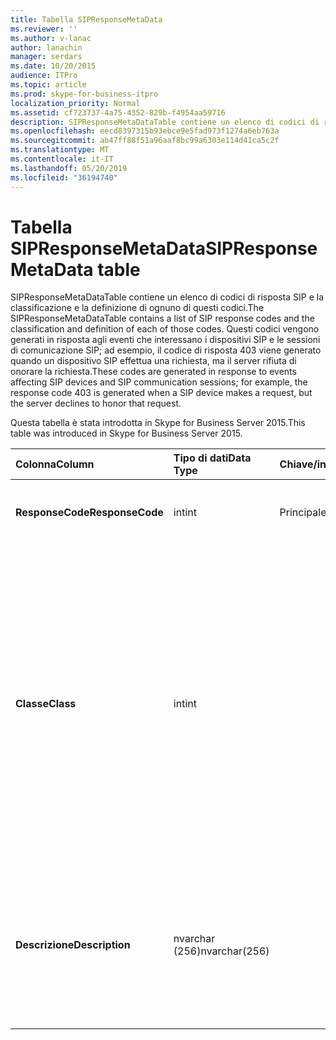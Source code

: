 ```yaml
---
title: Tabella SIPResponseMetaData
ms.reviewer: ''
ms.author: v-lanac
author: lanachin
manager: serdars
ms.date: 10/20/2015
audience: ITPro
ms.topic: article
ms.prod: skype-for-business-itpro
localization_priority: Normal
ms.assetid: cf723737-4a75-4352-829b-f4954aa59716
description: SIPResponseMetaDataTable contiene un elenco di codici di risposta SIP e la classificazione e la definizione di ognuno di questi codici. Questi codici vengono generati in risposta agli eventi che interessano i dispositivi SIP e le sessioni di comunicazione SIP; ad esempio, il codice di risposta 403 viene generato quando un dispositivo SIP effettua una richiesta, ma il server rifiuta di onorare la richiesta.
ms.openlocfilehash: eecd8397315b93ebce9e5fad973f1274a6eb763a
ms.sourcegitcommit: ab47ff88f51a96aaf8bc99a6303e114d41ca5c2f
ms.translationtype: MT
ms.contentlocale: it-IT
ms.lasthandoff: 05/20/2019
ms.locfileid: "36194740"
---
```

# <a name="sipresponsemetadata-table"></a><span data-ttu-id="9738b-104">Tabella SIPResponseMetaData</span><span class="sxs-lookup"><span data-stu-id="9738b-104">SIPResponseMetaData table</span></span>
 
<span data-ttu-id="9738b-105">SIPResponseMetaDataTable contiene un elenco di codici di risposta SIP e la classificazione e la definizione di ognuno di questi codici.</span><span class="sxs-lookup"><span data-stu-id="9738b-105">The SIPResponseMetaDataTable contains a list of SIP response codes and the classification and definition of each of those codes.</span></span> <span data-ttu-id="9738b-106">Questi codici vengono generati in risposta agli eventi che interessano i dispositivi SIP e le sessioni di comunicazione SIP; ad esempio, il codice di risposta 403 viene generato quando un dispositivo SIP effettua una richiesta, ma il server rifiuta di onorare la richiesta.</span><span class="sxs-lookup"><span data-stu-id="9738b-106">These codes are generated in response to events affecting SIP devices and SIP communication sessions; for example, the response code 403 is generated when a SIP device makes a request, but the server declines to honor that request.</span></span>
  
<span data-ttu-id="9738b-107">Questa tabella è stata introdotta in Skype for Business Server 2015.</span><span class="sxs-lookup"><span data-stu-id="9738b-107">This table was introduced in Skype for Business Server 2015.</span></span>
  
|<span data-ttu-id="9738b-108">**Colonna**</span><span class="sxs-lookup"><span data-stu-id="9738b-108">**Column**</span></span>|<span data-ttu-id="9738b-109">**Tipo di dati**</span><span class="sxs-lookup"><span data-stu-id="9738b-109">**Data Type**</span></span>|<span data-ttu-id="9738b-110">**Chiave/indice**</span><span class="sxs-lookup"><span data-stu-id="9738b-110">**Key/Index**</span></span>|<span data-ttu-id="9738b-111">**Dettagli**</span><span class="sxs-lookup"><span data-stu-id="9738b-111">**Details**</span></span>|
|:-----|:-----|:-----|:-----|
|<span data-ttu-id="9738b-112">**ResponseCode**</span><span class="sxs-lookup"><span data-stu-id="9738b-112">**ResponseCode**</span></span> <br/> |<span data-ttu-id="9738b-113">int</span><span class="sxs-lookup"><span data-stu-id="9738b-113">int</span></span>  <br/> |<span data-ttu-id="9738b-114">Principale</span><span class="sxs-lookup"><span data-stu-id="9738b-114">Primary</span></span>  <br/> |<span data-ttu-id="9738b-115">Valore numerico che rappresenta il codice di risposta SIP.</span><span class="sxs-lookup"><span data-stu-id="9738b-115">Numeric value that represents the SIP response code.</span></span>  <br/> |
|<span data-ttu-id="9738b-116">**Classe**</span><span class="sxs-lookup"><span data-stu-id="9738b-116">**Class**</span></span> <br/> |<span data-ttu-id="9738b-117">int</span><span class="sxs-lookup"><span data-stu-id="9738b-117">int</span></span>  <br/> || <span data-ttu-id="9738b-118">Classificazione generale per il codice di risposta.</span><span class="sxs-lookup"><span data-stu-id="9738b-118">General classification for the response code.</span></span> <span data-ttu-id="9738b-119">Le classificazioni includono:</span><span class="sxs-lookup"><span data-stu-id="9738b-119">Classifications include:</span></span> <br/>  <span data-ttu-id="9738b-120">1-risposte informative</span><span class="sxs-lookup"><span data-stu-id="9738b-120">1 - Informational Responses</span></span> <br/>  <span data-ttu-id="9738b-121">2-risposte di successo</span><span class="sxs-lookup"><span data-stu-id="9738b-121">2 - Successful Responses</span></span> <br/>  <span data-ttu-id="9738b-122">3-risposte di Reindirizzamento</span><span class="sxs-lookup"><span data-stu-id="9738b-122">3 - Redirection Responses</span></span> <br/>  <span data-ttu-id="9738b-123">4-risposte di errore client</span><span class="sxs-lookup"><span data-stu-id="9738b-123">4 - Client Failure Responses</span></span> <br/>  <span data-ttu-id="9738b-124">5--risposte di errore del server</span><span class="sxs-lookup"><span data-stu-id="9738b-124">5 -- Server Failure Responses</span></span> <br/>  <span data-ttu-id="9738b-125">6-risposta di errore globale</span><span class="sxs-lookup"><span data-stu-id="9738b-125">6 - Global Failure Response</span></span> <br/> |
|<span data-ttu-id="9738b-126">**Descrizione**</span><span class="sxs-lookup"><span data-stu-id="9738b-126">**Description**</span></span> <br/> |<span data-ttu-id="9738b-127">nvarchar (256)</span><span class="sxs-lookup"><span data-stu-id="9738b-127">nvarchar(256)</span></span>  <br/> ||<span data-ttu-id="9738b-128">Descrizione del codice di risposta SIP.</span><span class="sxs-lookup"><span data-stu-id="9738b-128">Description of the SIP response code.</span></span> <span data-ttu-id="9738b-129">Ad esempio, il codice di risposta 181 ha la seguente descrizione:</span><span class="sxs-lookup"><span data-stu-id="9738b-129">For example, response code 181 has the following description:</span></span>  <br/> <span data-ttu-id="9738b-130">Chiamata inoltrata</span><span class="sxs-lookup"><span data-stu-id="9738b-130">Call Is Being Forwarded</span></span>  <br/> |
   

